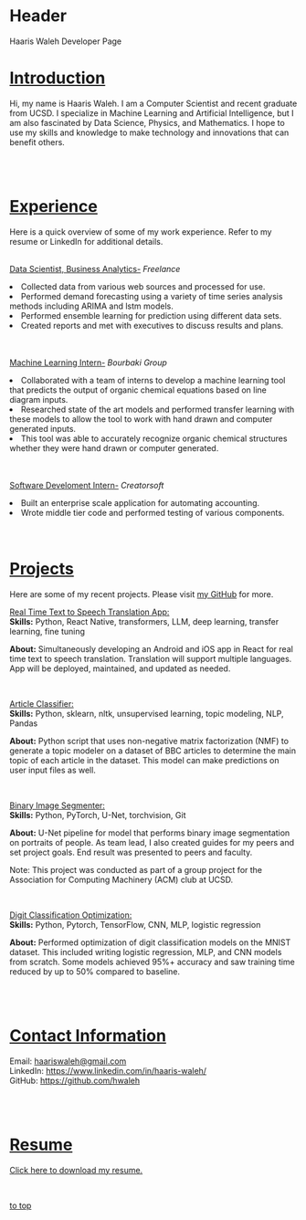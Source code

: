 <div class="header">
  <h1>Header</h1>
  <p>Haaris Waleh Developer Page</p>
</div>

# <u>Introduction</u>

Hi, my name is Haaris Waleh. I am a Computer Scientist and recent graduate from UCSD. I specialize in Machine Learning and Artificial Intelligence, but I am also fascinated by Data Science, Physics, and Mathematics. I hope to use my skills and knowledge to make technology and innovations that can benefit others.

<br><br>

# <u>Experience</u>
Here is a quick overview of some of my work experience. Refer to my resume or LinkedIn for additional details. <br><br>

<u>Data Scientist, Business Analytics-</u>
<i> Freelance</i> <br>

<li>Collected data from various web sources and processed for use. 
</li>

<li>Performed demand forecasting using a variety of time series analysis methods including ARIMA and lstm models.</li>

<li>Performed ensemble learning for prediction using different data sets.</li>

<li>Created reports and met with executives to discuss results and plans. </li>
<br><br>

<u>Machine Learning Intern-</u>
<i> Bourbaki Group</i> <br>

<li>Collaborated with a team of interns to develop a machine learning tool that predicts the output of organic chemical equations based on line diagram inputs.</li>

<li>Researched state of the art models and performed transfer learning with these models to allow the tool to work with hand drawn and computer generated inputs.</li>

<li>This tool was able to accurately recognize organic chemical structures whether they were hand drawn or computer generated. </li>
<br><br>

<u>Software Develoment Intern-</u> 
<i> Creatorsoft</i> <br>

<li>Built an enterprise scale application for automating accounting. </li>

<li>Wrote middle tier code and performed testing of various components.</li>
<br><br>


# <u>Projects</u>
Here are some of my recent projects. Please visit [my GitHub](https://github.com/hwaleh) for more.

 <u> Real Time Text to Speech Translation App:</u> <br>
<b>Skills:</b> 
Python, React Native, transformers, LLM, deep learning, transfer learning, fine tuning

<b>About:</b> 
Simultaneously developing an Android and iOS app in React for real time text to speech translation. Translation will support multiple languages. App will be deployed, maintained, and updated as needed.

<br>
 
 <u> Article Classifier:</u> <br>
<b>Skills:</b> 
Python, sklearn, nltk, unsupervised learning, topic modeling, NLP, Pandas

<b>About:</b> 
Python script that uses non-negative matrix factorization (NMF) to generate a topic modeler on a dataset of BBC articles to determine the main topic of each article in the dataset. This model can make predictions on user input files as well.

<br>

<u>Binary Image Segmenter:</u> <br>
<b>Skills:</b>
Python, PyTorch, U-Net, torchvision, Git

<b>About:</b> 
U-Net pipeline for model that performs binary image segmentation on portraits of people. As team lead, I also created guides for my peers and set project goals. End result was presented to peers and faculty.

Note: This project was conducted as part of a group project for the Association for Computing Machinery (ACM) club at UCSD.

<br>

<u>Digit Classification Optimization:</u> <br>
<b>Skills:</b>
Python, Pytorch, TensorFlow, CNN, MLP, logistic regression

<b>About:</b>
Performed optimization of digit classification models on the MNIST dataset. This included writing logistic regression, MLP, and CNN models from scratch. Some models achieved 95%+ accuracy and saw training time reduced by up to 50% compared to baseline.


<br><br>

# <u>Contact Information</u>
Email: haariswaleh@gmail.com <br>
LinkedIn: https://www.linkedin.com/in/haaris-waleh/ <br>
GitHub: https://github.com/hwaleh

<br><br>

# <u>Resume</u>
<a href="/haaris_waleh_resume.pdf" download>Click here to download my resume.</a>

<br>

[to top](#about-me)
